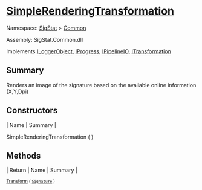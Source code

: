 # [SimpleRenderingTransformation](./SimpleRenderingTransformation.md)

Namespace: [SigStat]() > [Common](./README.md)

Assembly: SigStat.Common.dll

Implements [ILoggerObject](./ILoggerObject.md), [IProgress](./Helpers/IProgress.md), [IPipelineIO](./Pipeline/IPipelineIO.md), [ITransformation](./ITransformation.md)

## Summary
Renders an image of the signature based on the available online information (X,Y,Dpi)

## Constructors

| Name | Summary | 

SimpleRenderingTransformation (  )<sub></sub>


## Methods

| Return | Name | Summary | 

<sub>[Transform](./Methods/SimpleRenderingTransformation-100663459.md) ( [`Signature`](./Signature.md) )</sub><sub></sub>


